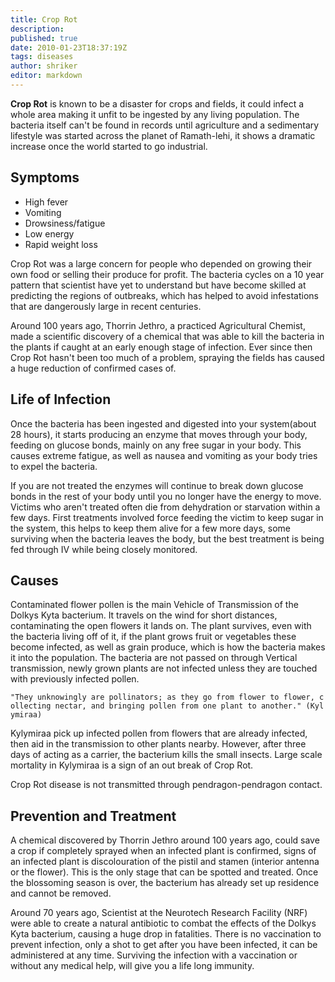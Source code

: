 ```yaml
---
title: Crop Rot
description:
published: true
date: 2010-01-23T18:37:19Z
tags: diseases
author: shriker
editor: markdown
---
```


**Crop Rot** is known to be a disaster for crops and fields, it could infect a whole area making it unfit to be ingested by any living population. The bacteria itself can't be found in records until agriculture and a sedimentary lifestyle was started across the planet of Ramath-lehi, it shows a dramatic increase once the world started to go industrial.

Symptoms
--------

- High fever
- Vomiting
- Drowsiness/fatigue
- Low energy
- Rapid weight loss


Crop Rot was a large concern for people who depended on growing their own food or selling their produce for profit. The bacteria cycles on a 10 year pattern that scientist have yet to understand but have become skilled at predicting the regions of outbreaks, which has helped to avoid infestations that are dangerously large in recent centuries.

Around 100 years ago, Thorrin Jethro, a practiced Agricultural Chemist, made a scientific discovery of a chemical that was able to kill the bacteria in the plants if caught at an early enough stage of infection. Ever since then Crop Rot hasn't been too much of a problem, spraying the fields has caused a huge reduction of confirmed cases of.

Life of Infection
-----------------

Once the bacteria has been ingested and digested into your system(about 28 hours), it starts producing an enzyme that moves through your body, feeding on glucose bonds, mainly on any free sugar in your body. This causes extreme fatigue, as well as nausea and vomiting as your body tries to expel the bacteria.

If you are not treated the enzymes will continue to break down glucose bonds in the rest of your body until you no longer have the energy to move. Victims who aren't treated often die from dehydration or starvation within a few days. First treatments involved force feeding the victim to keep sugar in the system, this helps to keep them alive for a few more days, some surviving when the bacteria leaves the body, but the best treatment is being fed through IV while being closely monitored.

Causes
------

Contaminated flower pollen is the main Vehicle of Transmission of the Dolkys Kyta bacterium. It travels on the wind for short distances, contaminating the open flowers it lands on. The plant survives, even with the bacteria living off of it, if the plant grows fruit or vegetables these become infected, as well as grain produce, which is how the bacteria makes it into the population. The bacteria are not passed on through Vertical transmission, newly grown plants are not infected unless they are touched with previously infected pollen.

`"They unknowingly are pollinators; as they go from flower to flower, collecting nectar, and bringing pollen from one plant to another." (Kylymiraa)`

Kylymiraa pick up infected pollen from flowers that are already infected, then aid in the transmission to other plants nearby. However, after three days of acting as a carrier, the bacterium kills the small insects. Large scale mortality in Kylymiraa is a sign of an out break of Crop Rot.

Crop Rot disease is not transmitted through pendragon-pendragon contact.

Prevention and Treatment
------------------------

A chemical discovered by Thorrin Jethro around 100 years ago, could save a crop if completely sprayed when an infected plant is confirmed, signs of an infected plant is discolouration of the pistil and stamen (interior antenna or the flower). This is the only stage that can be spotted and treated. Once the blossoming season is over, the bacterium has already set up residence and cannot be removed.

Around 70 years ago, Scientist at the Neurotech Research Facility (NRF) were able to create a natural antibiotic to combat the effects of the Dolkys Kyta bacterium, causing a huge drop in fatalities. There is no vaccination to prevent infection, only a shot to get after you have been infected, it can be administered at any time. Surviving the infection with a vaccination or without any medical help, will give you a life long immunity.